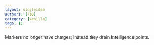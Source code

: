 ```yaml
---
layout: singleidea
authors: [FIQ]
category: [vanilla]
tags: []
---
```

Markers no longer have charges; instead they drain Intelligence points.
